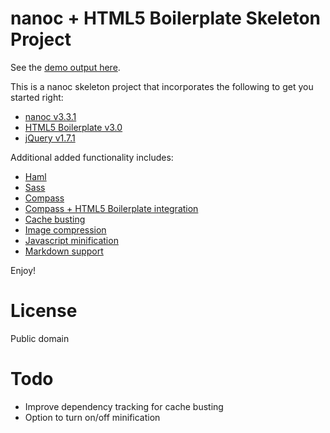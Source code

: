 nanoc + HTML5 Boilerplate Skeleton Project
==========================================

See the [demo output here](http://jingoro.github.com/nanoc-html5boilerplate/).

This is a nanoc skeleton project that incorporates the following to get you started right:

- [nanoc v3.3.1](http://nanoc.stoneship.org/)
- [HTML5 Boilerplate v3.0](http://html5boilerplate.com/)
- [jQuery v1.7.1](http://jquery.com/)

Additional added functionality includes:

- [Haml](http://haml-lang.com/)
- [Sass](http://sass-lang.com/)
- [Compass](http://compass-style.org/)
- [Compass + HTML5 Boilerplate integration](https://github.com/sporkd/compass-h5bp)
- [Cache busting](https://github.com/avdgaag/nanoc-cachebuster)
- [Image compression](https://github.com/jingoro/nanoc-image-compressor)
- [Javascript minification](https://github.com/lautis/uglifier)
- [Markdown support](https://github.com/gettalong/kramdown)

Enjoy!

# License

Public domain

# Todo

- Improve dependency tracking for cache busting
- Option to turn on/off minification
